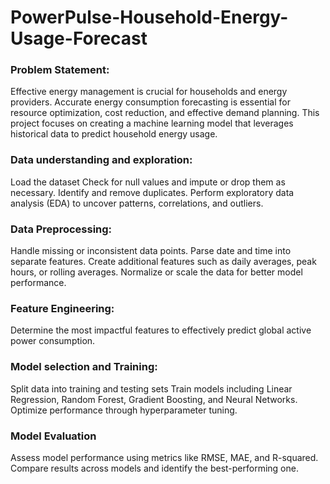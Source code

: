 # PowerPulse-Household-Energy-Usage-Forecast

### Problem Statement:
Effective energy management is crucial for households and energy providers. Accurate energy consumption forecasting is essential for resource optimization, cost reduction, and effective demand planning. This project focuses on creating a machine learning model that leverages historical data to predict household energy usage.
### Data understanding and exploration:
Load the dataset
Check for null values and impute or drop them as necessary.
Identify and remove duplicates.
Perform exploratory data analysis (EDA) to uncover patterns, correlations, and outliers.
### Data Preprocessing:
Handle missing or inconsistent data points.
Parse date and time into separate features.
Create additional features such as daily averages, peak hours, or rolling averages.
Normalize or scale the data for better model performance.
### Feature Engineering:
Determine the most impactful features to effectively predict global active power consumption.
### Model selection and Training:
Split data into training and testing sets
Train models including Linear Regression, Random Forest, Gradient Boosting, and Neural Networks.
Optimize performance through hyperparameter tuning.
### Model Evaluation
Assess model performance using metrics like RMSE, MAE, and R-squared.
Compare results across models and identify the best-performing one.
